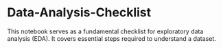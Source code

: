# Data-Analysis-Checklist
This notebook serves as a fundamental checklist for exploratory data analysis (EDA). It covers essential steps required to understand a dataset.
